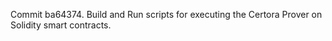Commit ba64374.                    Build and Run scripts for executing the Certora Prover on Solidity smart contracts.